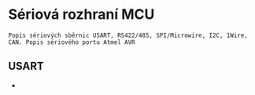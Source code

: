 # Sériová rozhraní MCU

`Popis sériových sběrnic USART, RS422/485, SPI/Microwire, I2C, 1Wire, CAN. Popis sériového portu Atmel AVR`

## USART

-
